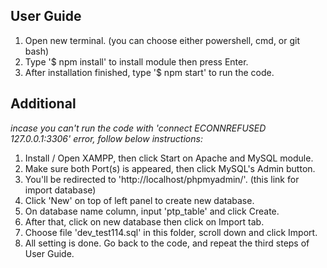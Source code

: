 ## User Guide

1. Open new terminal. (you can choose either powershell, cmd, or git bash) 
2. Type '$ npm install' to install module then press Enter.
3. After installation finished, type '$ npm start' to run the code.

## Additional
*incase you can't run the code with 'connect ECONNREFUSED 127.0.0.1:3306' error, follow below instructions:*
1. Install / Open XAMPP, then click Start on Apache and MySQL module.
2. Make sure both Port(s) is appeared, then click MySQL's Admin button.
3. You'll be redirected to 'http://localhost/phpmyadmin/'. (this link for import database)
4. Click 'New' on top of left panel to create new database.
5. On database name column, input 'ptp_table' and click Create.
6. After that, click on new database then click on Import tab.
7. Choose file 'dev_test114.sql' in this folder, scroll down and click Import.
8. All setting is done. Go back to the code, and repeat the third steps of User Guide.
